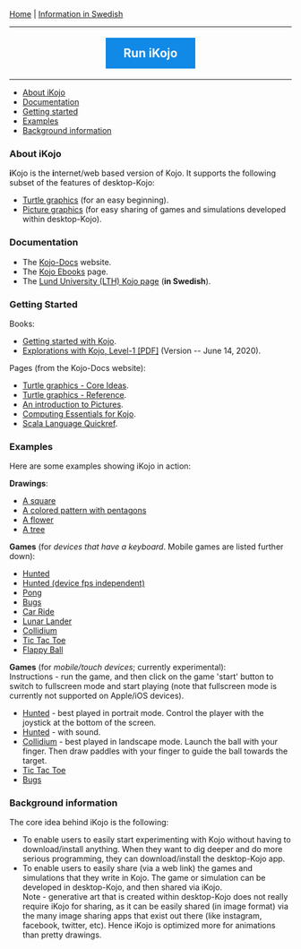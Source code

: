 <div class="nav">
  <a href="./index.html">Home</a> | <a href="http://www.lth.se/programmera/installera">Information in Swedish</a>
</div>

---

<div style="text-align:center;">
    <a href="http://ikojo.in">
      <span style="font-size:150%;background-color:#1189e6;color:white;padding: 15px 32px;display: inline-block;margin: 5px;"><strong>Run iKojo</strong></span>
    </a>
</div>

---

* [About iKojo](#about-ikojo)
* [Documentation](#documentation)
* [Getting started](#getting-started)
* [Examples](#examples)
* [Background information](#background-information)

### About iKojo
**i**Kojo is the **i**nternet/web based version of Kojo. It supports the following subset of the features of desktop-Kojo:
* [Turtle graphics](reference/turtle.html) (for an easy beginning).
* [Picture graphics](reference/gaming.html) (for easy sharing of games and simulations developed within desktop-Kojo).

### Documentation
* The [Kojo-Docs](http://docs.kogics.net) website.
* The [Kojo Ebooks](https://www.kogics.net/kojo-ebooks) page.
* The [Lund University (LTH) Kojo page](http://www.lth.se/programmera/installera) (**in Swedish**).

### Getting Started
Books:
* [Getting started with Kojo](http://wiki.kogics.net/kojo-codeactive-books#getting-started).
* [Explorations with Kojo, Level-1 [PDF]](https://bitbucket.org/lalit_pant/kojo/downloads/Kojo-Lessons-Level1-140620.pdf) (Version -- June 14, 2020).

Pages (from the Kojo-Docs website):
* [Turtle graphics - Core Ideas](https://docs.kogics.net/concepts/turtle-core-ideas.html).
* [Turtle graphics - Reference](https://docs.kogics.net/reference/turtle.html).
* [An introduction to Pictures](https://docs.kogics.net/tutorials/pictures-intro.html).
* [Computing Essentials for Kojo](https://docs.kogics.net/concepts/computing-essentials.html).
* [Scala Language Quickref](https://docs.kogics.net/reference/scala.html).

### Examples
Here are some examples showing iKojo in action:

**Drawings**:
* [A square](http://ikojo.in/sf/g1fJBcD/0)
* [A colored pattern with pentagons](http://ikojo.in/sf/oR9PJ43/0)
* [A flower](http://ikojo.in/sf/AlUnOa0/0)
* [A tree](http://ikojo.in/sf/NrOU9qJ/1)

**Games** (for *devices that have a keyboard*. Mobile games are listed further down):
* [Hunted](http://ikojo.in/sf/KQPttLI/1)
* [Hunted (device fps independent)](http://ikojo.in/sf/6sBFHOV/0)
* [Pong](http://ikojo.in/sf/nOB7vtO/1)
* [Bugs](http://ikojo.in/sf/OuGi82j/2)
* [Car Ride](http://ikojo.in/sf/erwlDLW/2)
* [Lunar Lander](http://ikojo.in/sf/Y3MnOHR/1)
* [Collidium](http://ikojo.in/sf/wpduPSw/5)
* [Tic Tac Toe](http://ikojo.in/sf/WRksphz/1)
* [Flappy Ball](http://ikojo.in/sf/6z0ySUq/1)

**Games** (for *mobile/touch devices*; currently experimental):  
Instructions - run the game, and then click on the game 'start' button to switch to fullscreen mode and start playing (note that fullscreen mode is currently not supported on Apple/iOS devices).
* [Hunted](http://ikojo.in/sf/uLydUCi/2) - best played in portrait mode. Control the player with the joystick at the bottom of the screen.
* [Hunted](http://ikojo.in/sf/gYwb905/0) - with sound.
* [Collidium](http://ikojo.in/sf/Nwo4UWB/4) - best played in landscape mode. Launch the ball with your finger. Then draw paddles with your finger to guide the ball towards the target.
* [Tic Tac Toe](http://ikojo.in/sf/Dz6F6v4/2)
* [Bugs](http://ikojo.in/sf/T4ZKAkH/3)

### Background information
The core idea behind iKojo is the following:
* To enable users to easily start experimenting with Kojo without having to download/install anything. When they want to dig deeper and do more serious programming, they can download/install the desktop-Kojo app.
* To enable users to easily share (via a web link) the games and simulations that they write in Kojo. The game or simulation can be developed in desktop-Kojo, and then shared via iKojo.  
Note - generative art that is created within desktop-Kojo does not really require iKojo for sharing, as it can be easily shared (in image format) via the many image sharing apps that exist out there (like instagram, facebook, twitter, etc). Hence iKojo is optimized more for animations than pretty drawings.
